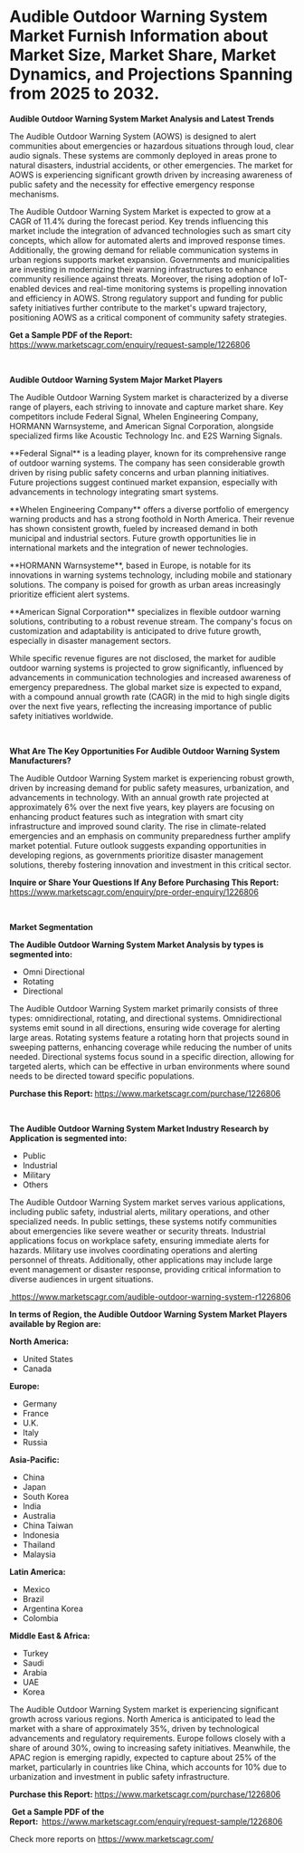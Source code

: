 <p><h1>Audible Outdoor Warning System Market Furnish Information about Market Size, Market Share, Market Dynamics, and Projections Spanning from 2025 to 2032.</h1></p><p><strong>Audible Outdoor Warning System Market Analysis and Latest Trends</strong></p>
<p><p>The Audible Outdoor Warning System (AOWS) is designed to alert communities about emergencies or hazardous situations through loud, clear audio signals. These systems are commonly deployed in areas prone to natural disasters, industrial accidents, or other emergencies. The market for AOWS is experiencing significant growth driven by increasing awareness of public safety and the necessity for effective emergency response mechanisms. </p><p>The Audible Outdoor Warning System Market is expected to grow at a CAGR of 11.4% during the forecast period. Key trends influencing this market include the integration of advanced technologies such as smart city concepts, which allow for automated alerts and improved response times. Additionally, the growing demand for reliable communication systems in urban regions supports market expansion. Governments and municipalities are investing in modernizing their warning infrastructures to enhance community resilience against threats. Moreover, the rising adoption of IoT-enabled devices and real-time monitoring systems is propelling innovation and efficiency in AOWS. Strong regulatory support and funding for public safety initiatives further contribute to the market's upward trajectory, positioning AOWS as a critical component of community safety strategies.</p></p>
<p><strong>Get a Sample PDF of the Report:&nbsp;</strong> <a href="https://www.marketscagr.com/enquiry/request-sample/1226806?utm_campaign=2782&utm_medium=2&utm_source=Github&utm_content=ia&utm_term=12042025&utm_id=audible-outdoor-warning-system">https://www.marketscagr.com/enquiry/request-sample/1226806</a></p>
<p>&nbsp;</p>
<p><strong>Audible Outdoor Warning System Major Market Players</strong></p>
<p><p>The Audible Outdoor Warning System market is characterized by a diverse range of players, each striving to innovate and capture market share. Key competitors include Federal Signal, Whelen Engineering Company, HORMANN Warnsysteme, and American Signal Corporation, alongside specialized firms like Acoustic Technology Inc. and E2S Warning Signals.</p><p>**Federal Signal** is a leading player, known for its comprehensive range of outdoor warning systems. The company has seen considerable growth driven by rising public safety concerns and urban planning initiatives. Future projections suggest continued market expansion, especially with advancements in technology integrating smart systems.</p><p>**Whelen Engineering Company** offers a diverse portfolio of emergency warning products and has a strong foothold in North America. Their revenue has shown consistent growth, fueled by increased demand in both municipal and industrial sectors. Future growth opportunities lie in international markets and the integration of newer technologies.</p><p>**HORMANN Warnsysteme**, based in Europe, is notable for its innovations in warning systems technology, including mobile and stationary solutions. The company is poised for growth as urban areas increasingly prioritize efficient alert systems.</p><p>**American Signal Corporation** specializes in flexible outdoor warning solutions, contributing to a robust revenue stream. The company's focus on customization and adaptability is anticipated to drive future growth, especially in disaster management sectors.</p><p>While specific revenue figures are not disclosed, the market for audible outdoor warning systems is projected to grow significantly, influenced by advancements in communication technologies and increased awareness of emergency preparedness. The global market size is expected to expand, with a compound annual growth rate (CAGR) in the mid to high single digits over the next five years, reflecting the increasing importance of public safety initiatives worldwide.</p></p>
<p>&nbsp;</p>
<p><strong>What Are The Key Opportunities For Audible Outdoor Warning System Manufacturers?</strong></p>
<p><p>The Audible Outdoor Warning System market is experiencing robust growth, driven by increasing demand for public safety measures, urbanization, and advancements in technology. With an annual growth rate projected at approximately 6% over the next five years, key players are focusing on enhancing product features such as integration with smart city infrastructure and improved sound clarity. The rise in climate-related emergencies and an emphasis on community preparedness further amplify market potential. Future outlook suggests expanding opportunities in developing regions, as governments prioritize disaster management solutions, thereby fostering innovation and investment in this critical sector.</p></p>
<p><strong>Inquire or Share Your Questions If Any Before Purchasing This Report:</strong> <a href="https://www.marketscagr.com/enquiry/pre-order-enquiry/1226806?utm_campaign=2782&utm_medium=2&utm_source=Github&utm_content=ia&utm_term=12042025&utm_id=audible-outdoor-warning-system">https://www.marketscagr.com/enquiry/pre-order-enquiry/1226806</a></p>
<p>&nbsp;</p>
<p><strong>Market Segmentation</strong></p>
<p><strong>The Audible Outdoor Warning System Market Analysis by types is segmented into:</strong></p>
<p><ul><li>Omni Directional</li><li>Rotating</li><li>Directional</li></ul></p>
<p><p>The Audible Outdoor Warning System market primarily consists of three types: omnidirectional, rotating, and directional systems. Omnidirectional systems emit sound in all directions, ensuring wide coverage for alerting large areas. Rotating systems feature a rotating horn that projects sound in sweeping patterns, enhancing coverage while reducing the number of units needed. Directional systems focus sound in a specific direction, allowing for targeted alerts, which can be effective in urban environments where sound needs to be directed toward specific populations.</p></p>
<p><strong>Purchase this Report:&nbsp;</strong><a href="https://www.marketscagr.com/purchase/1226806?utm_campaign=2782&utm_medium=2&utm_source=Github&utm_content=ia&utm_term=12042025&utm_id=audible-outdoor-warning-system">https://www.marketscagr.com/purchase/1226806</a></p>
<p>&nbsp;</p>
<p><strong>The Audible Outdoor Warning System Market Industry Research by Application is segmented into:</strong></p>
<p><ul><li>Public</li><li>Industrial</li><li>Military</li><li>Others</li></ul></p>
<p><p>The Audible Outdoor Warning System market serves various applications, including public safety, industrial alerts, military operations, and other specialized needs. In public settings, these systems notify communities about emergencies like severe weather or security threats. Industrial applications focus on workplace safety, ensuring immediate alerts for hazards. Military use involves coordinating operations and alerting personnel of threats. Additionally, other applications may include large event management or disaster response, providing critical information to diverse audiences in urgent situations.</p></p>
<p><a href="https://www.marketscagr.com/audible-outdoor-warning-system-r1226806?utm_campaign=2782&utm_medium=2&utm_source=Github&utm_content=ia&utm_term=12042025&utm_id=audible-outdoor-warning-system">&nbsp;https://www.marketscagr.com/audible-outdoor-warning-system-r1226806</a></p>
<p><strong>In terms of Region, the Audible Outdoor Warning System Market Players available by Region are:</strong></p>
<p>
    <p> <strong> North America: </strong>
        <ul>
            <li>United States</li>
            <li>Canada</li>
        </ul>
        </p> 
    <p> <strong> Europe: </strong>
        <ul>
            <li>Germany</li>
            <li>France</li>
            <li>U.K.</li>
            <li>Italy</li>
            <li>Russia</li>
        </ul>
        </p> 
    <p> <strong> Asia-Pacific: </strong>
        <ul>
            <li>China</li>
            <li>Japan</li>
            <li>South Korea</li>
            <li>India</li>
            <li>Australia</li>
            <li>China Taiwan</li>
            <li>Indonesia</li>
            <li>Thailand</li>
            <li>Malaysia</li>
        </ul>
        </p> 
    <p> <strong> Latin America: </strong>
        <ul>
            <li>Mexico</li>
            <li>Brazil</li>
            <li>Argentina Korea</li>
            <li>Colombia</li>
        </ul>
        </p> 
    <p> <strong> Middle East & Africa: </strong>
        <ul>
            <li>Turkey</li>
            <li>Saudi</li>
            <li>Arabia</li>
            <li>UAE</li>
            <li>Korea</li>
        </ul>
    </p>
    </p>
<p><p>The Audible Outdoor Warning System market is experiencing significant growth across various regions. North America is anticipated to lead the market with a share of approximately 35%, driven by technological advancements and regulatory requirements. Europe follows closely with a share of around 30%, owing to increasing safety initiatives. Meanwhile, the APAC region is emerging rapidly, expected to capture about 25% of the market, particularly in countries like China, which accounts for 10% due to urbanization and investment in public safety infrastructure.</p></p>
<p><strong>Purchase this Report: </strong><a href="https://www.marketscagr.com/purchase/1226806?utm_campaign=2782&utm_medium=2&utm_source=Github&utm_content=ia&utm_term=12042025&utm_id=audible-outdoor-warning-system">https://www.marketscagr.com/purchase/1226806</a></p>
<p>&nbsp;<strong>Get a Sample PDF of the Report:&nbsp;&nbsp;</strong><a href="https://www.marketscagr.com/enquiry/request-sample/1226806?utm_campaign=2782&utm_medium=2&utm_source=Github&utm_content=ia&utm_term=12042025&utm_id=audible-outdoor-warning-system">https://www.marketscagr.com/enquiry/request-sample/1226806</a></p>
<p><strong></strong></p>
<p>Check more reports on <a href="https://www.marketscagr.com/?utm_campaign=2782&utm_medium=2&utm_source=Github&utm_content=ia&utm_term=12042025&utm_id=audible-outdoor-warning-system">https://www.marketscagr.com/</a></p>